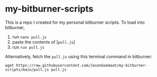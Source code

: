 # my-bitburner-scripts

This is a repo I created for my personal bitburner scripts.
To load into bitburner, 

1. run `nano pull.js` 
2. paste the contents of [`pull.js`]
3. run `run pull.js`

Alternatively, fetch the `pull.js` using this terminal command in bitburner:

`wget https://raw.githubusercontent.com/JasonGoemaat/my-bitburner-scripts/main/pull.js pull.js`
